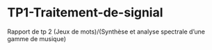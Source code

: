 # TP1-Traitement-de-signial
Rapport de tp 2 (Jeux de mots)/(Synthèse et analyse spectrale d’une gamme de musique)
